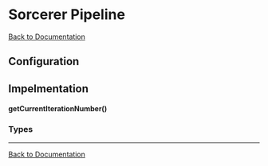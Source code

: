 # Sorcerer Pipeline
[Back to Documentation](README.md)

## Configuration

## Impelmentation

#### getCurrentIterationNumber()

### Types

---
[Back to Documentation](README.md)